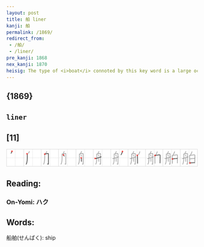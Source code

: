 ```yaml
---
layout: post
title: 舶 liner
kanji: 舶
permalink: /1869/
redirect_from:
 - /舶/
 - /liner/
pre_kanji: 1868
nex_kanji: 1870
heisig: The type of <i>boat</i> connoted by this key word is a large oceangoing <b>liner</b>. The important thing here is to work with the elements <i>boat</i> and <i>dove</i> to make an image distinct from that of the former frame. Don't count on size alone to distinguish the <i>boat</i> from the <b>liner</b>.
---
```


## {1869}

## `liner`

## [11]

<div class="stroke"><img src="../images/E888B6.png" /></div>

## Reading:

### On-Yomi: ハク

## Words:

船舶(せんぱく): ship
